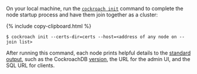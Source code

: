 On your local machine, run the [`cockroach init`](cockroach-init.html) command to complete the node startup process and have them join together as a cluster:

{% include copy-clipboard.html %}
~~~ shell
$ cockroach init --certs-dir=certs --host=<address of any node on --join list>
~~~

After running this command, each node prints helpful details to the [standard output](cockroach-start.html#standard-output), such as the CockroachDB [version](cluster-settings.html#setting-version), the URL for the admin UI, and the SQL URL for clients.
